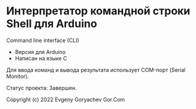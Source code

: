 # Интерпретатор командной строки Shell для Arduino

Command line interface (CLI)

- Версия для Arduino
- Написан на языке C

Для ввода команд и вывода результата использует COM-порт (Serial Monitor).

Статус проекта: Завершен.


Copyright (c) 2022 Evgeny Goryachev
Gor.Com 